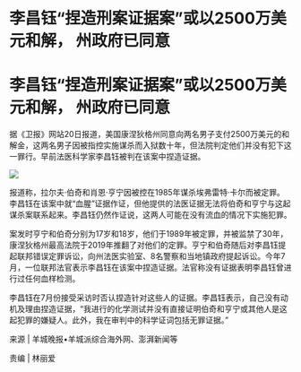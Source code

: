 # 李昌钰“捏造刑案证据案”或以2500万美元和解， 州政府已同意

# 李昌钰“捏造刑案证据案”或以2500万美元和解， 州政府已同意

据《卫报》网站20日报道，美国康涅狄格州同意向两名男子支付2500万美元的和解金，这两名男子因被指控实施谋杀而入狱数十年，但法院判定他们并没有犯下这一罪行。早前法医科学家李昌钰被判在该案中捏造证据。

![](https://inews.gtimg.com/om_bt/OHuCH5RPcjDM1d_CgwYrEmmIs31S1I2S3X5VwyijVvTiwAA/1000)

报道称，拉尔夫·伯奇和肖恩·亨宁因被控在1985年谋杀埃弗雷特·卡尔而被定罪。李昌钰在该案中就“血腥”证据作证，但他提供的法医证据无法将伯奇和亨宁与这起谋杀案联系起来。李昌钰仍然作证说，这两人可能在没有流血的情况下实施犯罪。

案发时亨宁和伯奇分别为17岁和18岁，他们于1989年被定罪，并被监禁了30年，康涅狄格州最高法院于2019年推翻了对他们的定罪。亨宁和伯奇随后对李昌钰提起联邦错误定罪诉讼，向州法医实验室、8名警察和当地镇政府提起诉讼。今年7月，一位联邦法官表示李昌钰在该案中捏造证据。法官称没有证据表明李昌钰曾进行过任何血样检测。

李昌钰在7月份接受采访时否认捏造针对这些人的证据。李昌钰表示，自己没有动机及理由捏造证据，“我进行的化学测试并没有直接证明伯奇和亨宁或其他人是这起犯罪的嫌疑人。此外，我在审判中的科学证词包括无罪证据。”

来源 | 羊城晚报•羊城派综合海外网、澎湃新闻等

责编 | 林丽爱

